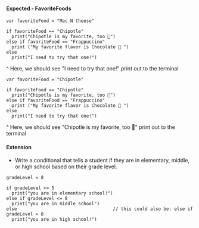 #### Expected - FavoriteFoods

```
var favoriteFood = "Mac N Cheese"

if favoriteFood == "Chipotle"
  print("Chipotle is my favorite, too 🌯")
else if favoriteFood == "Frappuccino"
  print ("My favorite flavor is Chocolate 🍫 ")
else
  print("I need to try that one!")
```
^ Here, we should see "I need to try that one!" print out to the terminal


```
var favoriteFood = "Chipotle"

if favoriteFood == "Chipotle"
  print("Chipotle is my favorite, too 🌯")
else if favoriteFood == "Frappuccino"
  print ("My favorite flavor is Chocolate 🍫 ")
else
  print("I need to try that one!")
```
^ Here, we should see "Chipotle is my favorite, too 🌯" print out to the terminal


#### Extension
* Write a conditional that tells a student if they are in elementary, middle, or high school based on their grade level.

```
gradeLevel = 8

if gradeLevel <= 5
  print("you are in elementary school!")
else if gradeLevel <= 8
  print("you are in middle school")
else                                    // this could also be: else if gradeLevel > 8
  print("you are in high school!")
```
